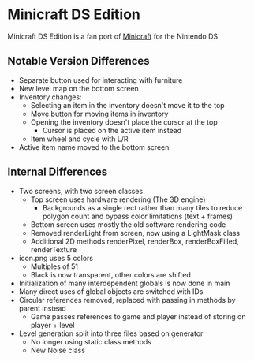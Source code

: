 # Minicraft DS Edition

Minicraft DS Edition is a fan port of [Minicraft](http://ludumdare.com/compo/ludum-dare-22/?action=preview&uid=398) for the Nintendo DS

## Notable Version Differences

- Separate button used for interacting with furniture
- New level map on the bottom screen
- Inventory changes:
  - Selecting an item in the inventory doesn't move it to the top
  - Move button for moving items in inventory
  - Opening the inventory doesn't place the cursor at the top
    - Cursor is placed on the active item instead
  - Item wheel and cycle with L/R
- Active item name moved to the bottom screen

## Internal Differences

- Two screens, with two screen classes
  - Top screen uses hardware rendering (The 3D engine)
    - Backgrounds as a single rect rather than many tiles to reduce polygon count and bypass color limitations (text + frames)
  - Bottom screen uses mostly the old software rendering code
  - Removed renderLight from screen, now using a LightMask class
  - Additional 2D methods renderPixel, renderBox, renderBoxFilled, renderTexture
- icon.png uses 5 colors
  - Multiples of 51
  - Black is now transparent, other colors are shifted
- Initialization of many interdependent globals is now done in main
- Many direct uses of global objects are switched with IDs
- Circular references removed, replaced with passing in methods by parent instead
  - Game passes references to game and player instead of storing on player + level
- Level generation split into three files based on generator
  - No longer using static class methods
  - New Noise class
